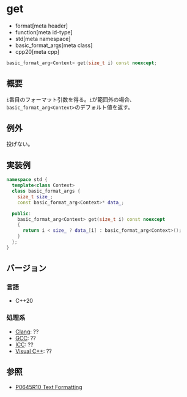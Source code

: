 # get

* format[meta header]
* function[meta id-type]
* std[meta namespace]
* basic_format_args[meta class]
* cpp20[meta cpp]

```cpp
basic_format_arg<Context> get(size_t i) const noexcept;
```

## 概要

`i`番目のフォーマット引数を得る。`i`が範囲外の場合、`basic_format_arg<Context>`のデフォルト値を返す。

## 例外

投げない。

## 実装例

```cpp
namespace std {
  template<class Context>
  class basic_format_args {
    size_t size_;
    const basic_format_arg<Context>* data_;

  public:
    basic_format_arg<Context> get(size_t i) const noexcept
    {
      return i < size_ ? data_[i] : basic_format_arg<Context>();
    }
  };
}
```

## バージョン
### 言語
- C++20

### 処理系
- [Clang](/implementation.md#clang): ??
- [GCC](/implementation.md#gcc): ??
- [ICC](/implementation.md#icc): ??
- [Visual C++](/implementation.md#visual_cpp): ??

## 参照

* [P0645R10 Text Formatting](http://www.open-std.org/jtc1/sc22/wg21/docs/papers/2019/p0645r10.html)
